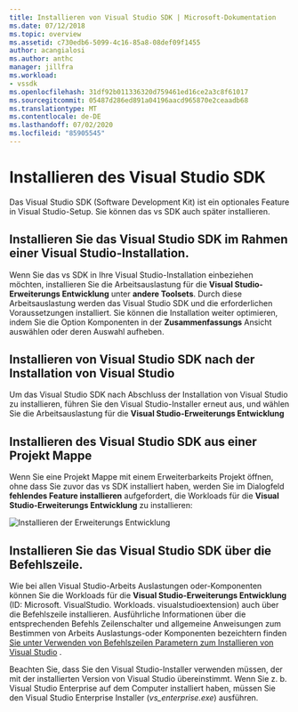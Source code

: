 ```yaml
---
title: Installieren von Visual Studio SDK | Microsoft-Dokumentation
ms.date: 07/12/2018
ms.topic: overview
ms.assetid: c730edb6-5099-4c16-85a8-08def09f1455
author: acangialosi
ms.author: anthc
manager: jillfra
ms.workload:
- vssdk
ms.openlocfilehash: 31df92b011336320d759461ed16ce2a3c8f61017
ms.sourcegitcommit: 05487d286ed891a04196aacd965870e2ceaadb68
ms.translationtype: MT
ms.contentlocale: de-DE
ms.lasthandoff: 07/02/2020
ms.locfileid: "85905545"
---
```

# <a name="install-the-visual-studio-sdk"></a>Installieren des Visual Studio SDK

Das Visual Studio SDK (Software Development Kit) ist ein optionales Feature in Visual Studio-Setup. Sie können das vs SDK auch später installieren.

## <a name="install-the-visual-studio-sdk-as-part-of-a-visual-studio-installation"></a>Installieren Sie das Visual Studio SDK im Rahmen einer Visual Studio-Installation.

Wenn Sie das vs SDK in Ihre Visual Studio-Installation einbeziehen möchten, installieren Sie die Arbeitsauslastung für die **Visual Studio-Erweiterungs Entwicklung** unter **andere Toolsets**. Durch diese Arbeitsauslastung werden das Visual Studio SDK und die erforderlichen Voraussetzungen installiert. Sie können die Installation weiter optimieren, indem Sie die Option Komponenten in der **Zusammenfassungs** Ansicht auswählen oder deren Auswahl aufheben.

## <a name="install-the-visual-studio-sdk-after-installing-visual-studio"></a>Installieren von Visual Studio SDK nach der Installation von Visual Studio

Um das Visual Studio SDK nach Abschluss der Installation von Visual Studio zu installieren, führen Sie den Visual Studio-Installer erneut aus, und wählen Sie die Arbeitsauslastung für die **Visual Studio-Erweiterungs Entwicklung**

## <a name="install-the-visual-studio-sdk-from-a-solution"></a>Installieren des Visual Studio SDK aus einer Projekt Mappe

Wenn Sie eine Projekt Mappe mit einem Erweiterbarkeits Projekt öffnen, ohne dass Sie zuvor das vs SDK installiert haben, werden Sie im Dialogfeld **fehlendes Feature installieren** aufgefordert, die Workloads für die **Visual Studio-Erweiterungs Entwicklung** zu installieren:

![Installieren der Erweiterungs Entwicklung](../extensibility/media/install-extension-development.png "Installieren der Erweiterungs Entwicklung")

## <a name="install-the-visual-studio-sdk-from-the-command-line"></a>Installieren Sie das Visual Studio SDK über die Befehlszeile.

Wie bei allen Visual Studio-Arbeits Auslastungen oder-Komponenten können Sie die Workloads für die **Visual Studio-Erweiterungs Entwicklung** (ID: Microsoft. VisualStudio. Workloads. visualstudioextension) auch über die Befehlszeile installieren. Ausführliche Informationen über die entsprechenden Befehls Zeilenschalter und allgemeine Anweisungen zum Bestimmen von Arbeits Auslastungs-oder Komponenten bezeichtern finden [Sie unter Verwenden von Befehlszeilen Parametern zum Installieren von Visual Studio](../install/use-command-line-parameters-to-install-visual-studio.md) .

Beachten Sie, dass Sie den Visual Studio-Installer verwenden müssen, der mit der installierten Version von Visual Studio übereinstimmt. Wenn Sie z. b. Visual Studio Enterprise auf dem Computer installiert haben, müssen Sie den Visual Studio Enterprise Installer (*vs_enterprise.exe*) ausführen.
